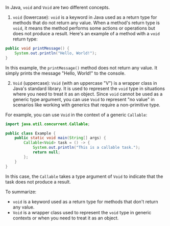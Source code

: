 In Java, `void` and `Void` are two different concepts.

1. `void` (lowercase):
   `void` is a keyword in Java used as a return type for methods that do not return any value. When a method's return type is `void`, it means the method performs some actions or operations but does not produce a result. Here's an example of a method with a `void` return type:

```java
public void printMessage() {
    System.out.println("Hello, World!");
}
```

In this example, the `printMessage()` method does not return any value. It simply prints the message "Hello, World!" to the console.

2. `Void` (uppercase):
   `Void` (with an uppercase "V") is a wrapper class in Java's standard library. It is used to represent the `void` type in situations where you need to treat it as an object. Since `void` cannot be used as a generic type argument, you can use `Void` to represent "no value" in scenarios like working with generics that require a non-primitive type.

For example, you can use `Void` in the context of a generic `Callable`:

```java
import java.util.concurrent.Callable;

public class Example {
    public static void main(String[] args) {
        Callable<Void> task = () -> {
            System.out.println("This is a callable task.");
            return null;
        };
    }
}
```

In this case, the `Callable` takes a type argument of `Void` to indicate that the task does not produce a result.

To summarize:
- `void` is a keyword used as a return type for methods that don't return any value.
- `Void` is a wrapper class used to represent the `void` type in generic contexts or when you need to treat it as an object.